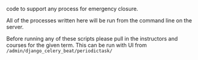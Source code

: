 

code to support any process for emergency closure.

All of the processes written here will be run from the command line on the server.


Before running any of these scripts please pull in the instructors and courses for the given term. This can be run with UI from `/admin/django_celery_beat/periodictask/` 

